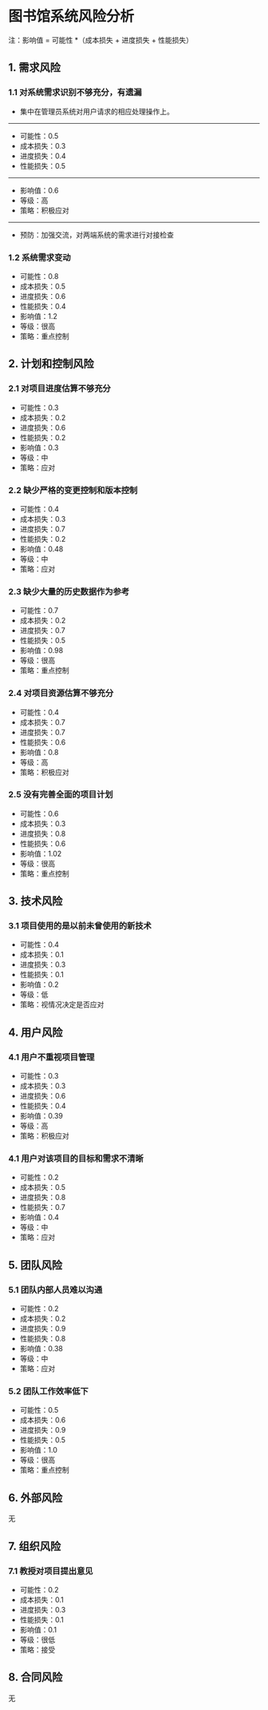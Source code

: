 ﻿
# 图书馆系统风险分析
注：影响值 = 可能性 *（成本损失 + 进度损失 + 性能损失）
## 1.	需求风险
### 1.1 对系统需求识别不够充分，有遗漏
 - 集中在管理员系统对用户请求的相应处理操作上。
 
----------

 - 可能性：0.5 
 - 成本损失：0.3 
 - 进度损失：0.4 
 - 性能损失：0.5 


----------


 - 影响值：0.6 
 - 等级：高 
 - 策略：积极应对


----------

 - 预防：加强交流，对两端系统的需求进行对接检查

 
### 1.2 系统需求变动 

 - 可能性：0.8  
 - 成本损失：0.5  
 - 进度损失：0.6
 - 性能损失：0.4
 - 影响值：1.2  
 - 等级：很高  
 - 策略：重点控制

## 2. 计划和控制风险
### 2.1 对项目进度估算不够充分

 - 可能性：0.3 
 - 成本损失：0.2 
 - 进度损失：0.6 
 - 性能损失：0.2 
 - 影响值：0.3 
 - 等级：中 
 - 策略：应对

### 2.2 缺少严格的变更控制和版本控制

 - 可能性：0.4
 - 成本损失：0.3
 - 进度损失：0.7
 - 性能损失：0.2
 - 影响值：0.48
 - 等级：中
 - 策略：应对

### 2.3 缺少大量的历史数据作为参考

 - 可能性：0.7
 - 成本损失：0.2
 - 进度损失：0.7
 - 性能损失：0.5
 - 影响值：0.98
 - 等级：很高
 - 策略：重点控制

### 2.4 对项目资源估算不够充分

 - 可能性：0.4
 - 成本损失：0.7
 - 进度损失：0.7
 - 性能损失：0.6
 - 影响值：0.8
 - 等级：高
 - 策略：积极应对

### 2.5 没有完善全面的项目计划

 - 可能性：0.6
 - 成本损失：0.3
 - 进度损失：0.8
 - 性能损失：0.6
 - 影响值：1.02
 - 等级：很高
 - 策略：重点控制

## 3.	技术风险
### 3.1 项目使用的是以前未曾使用的新技术

 - 可能性：0.4
 - 成本损失：0.1
 - 进度损失：0.3
 - 性能损失：0.1
 - 影响值：0.2
 - 等级：低
 - 策略：视情况决定是否应对

## 4.	用户风险
### 4.1 用户不重视项目管理

 - 可能性：0.3
 - 成本损失：0.3
 - 进度损失：0.6
 - 性能损失：0.4
 - 影响值：0.39
 - 等级：高
 - 策略：积极应对

### 4.1 用户对该项目的目标和需求不清晰

 - 可能性：0.2
 - 成本损失：0.5
 - 进度损失：0.8
 - 性能损失：0.7
 - 影响值：0.4
 - 等级：中
 - 策略：应对

## 5.	团队风险
### 5.1 团队内部人员难以沟通

 - 可能性：0.2 
 - 成本损失：0.2 
 - 进度损失：0.9 
 - 性能损失：0.8 
 - 影响值：0.38 
 - 等级：中 
 - 策略：应对

### 5.2 团队工作效率低下

 - 可能性：0.5 
 - 成本损失：0.6 
 - 进度损失：0.9 
 - 性能损失：0.5 
 - 影响值：1.0 
 - 等级：很高 
 - 策略：重点控制

## 6.	外部风险
无
## 7.	组织风险
### 7.1 教授对项目提出意见

 - 可能性：0.2 
 - 成本损失：0.1 
 - 进度损失：0.3 
 - 性能损失：0.1 
 - 影响值：0.1 
 - 等级：很低 
 - 策略：接受

## 8.	合同风险
无
